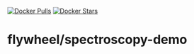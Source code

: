[![Docker Pulls](https://img.shields.io/docker/pulls/flywheel/spectroscopy-demo.svg)](https://hub.docker.com/r/flywheel/spectroscopy-demo/)
[![Docker Stars](https://img.shields.io/docker/stars/flywheel/spectroscopy-demo.svg)](https://hub.docker.com/r/flywheel/spectroscopy-demo/)
# flywheel/spectroscopy-demo
